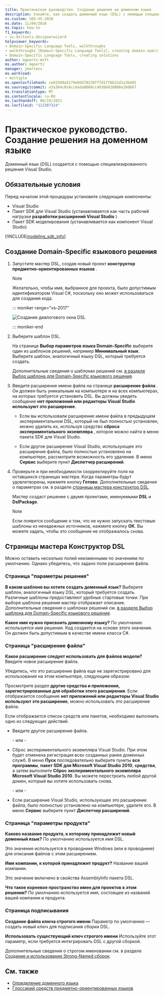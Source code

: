 ```yaml
---
title: Практическое руководство. Создание решения на доменном языке
description: Узнайте, как создать доменный язык (DSL) с помощью специализированного решения Visual Studio.
ms.custom: SEO-VS-2020
ms.date: 11/04/2016
ms.topic: how-to
f1_keywords:
- vs.dsltools.designerwizard
helpviewer_keywords:
- Domain-Specific Language Tools, walkthroughs
- walkthroughs [Domain-Specific Language Tools], creating domain-specific language
- Domain-Specific Language Tools, creating solutions
author: mgoertz-msft
ms.author: mgoertz
manager: jmartens
ms.workload:
- multiple
ms.openlocfilehash: ce03349a5179e8dd78220fffd1ff6b21d1a3b495
ms.sourcegitcommit: e3a364c014ccdada0860cc4930d428808e20d667
ms.translationtype: MT
ms.contentlocale: ru-RU
ms.lasthandoff: 06/19/2021
ms.locfileid: "112387324"
---
```

# <a name="how-to-create-a-domain-specific-language-solution"></a>Практическое руководство. Создание решения на доменном языке
Доменный язык (DSL) создается с помощью специализированного решения Visual Studio.

## <a name="prerequisites"></a>Обязательные условия

Перед началом этой процедуры установите следующие компоненты:

- Visual Studio
- Пакет SDK для Visual Studio (устанавливается как часть рабочей нагрузки **разработки расширений Visual Studio** )
- Пакет SDK моделирования (устанавливается как компонент Visual Studio)

[!INCLUDE[modeling_sdk_info](includes/modeling_sdk_info.md)]

## <a name="creating-a-domain-specific-language-solution"></a>Создание Domain-Specific языкового решения

1. Запустите мастер DSL, создав новый проект **конструктор предметно-ориентированных языков** .

   > [!NOTE]
   > Желательно, чтобы имя, выбранное для проекта, было допустимым идентификатором Visual C#, поскольку оно может использоваться для создания кода.

   ::: moniker range="vs-2017"

   ![Создание диалогового окна DSL](../modeling/media/create_dsldialog.png)

   ::: moniker-end

2. Выберите шаблон DSL.

    На странице **Выбор параметров языка Domain-Specific** выберите один из шаблонов решений, например **Минимальный язык**. Выберите шаблон, аналогичный языку DSL, который требуется создать.

    Дополнительные сведения о шаблонах решений см. [в разделе Выбор шаблона для Domain-Specific языкового решения](../modeling/choosing-a-domain-specific-language-solution-template.md).

3. Введите расширение имени файла на странице **расширение файла** . Он должен быть уникальным на компьютере и на всех компьютерах, на которых требуется установить DSL. Вы должны увидеть сообщение **нет приложений или редакторы Visual Studio используют это расширение**.

   - Если вы использовали расширение имени файла в предыдущем экспериментальном DSL, который не был полностью установлен, можно удалить их, используя средство **сброса экспериментального экземпляра** , которое можно найти в меню пакета SDK для Visual Studio.

   - Если другое расширение Visual Studio, использующее это расширение файла, было полностью установлено на компьютере, рассмотрите возможность его удаления. В меню **Сервис** выберите пункт **Диспетчер расширений**.

4. Проверьте и при необходимости скорректируйте поля на оставшихся страницах мастера. Когда параметры будут удовлетворены, нажмите кнопку **Готово**. Дополнительные сведения о параметрах см. в разделе [страницы мастера конструктор DSL](#settings).

    Мастер создаст решение с двумя проектами, именуемыми **DSL** и **DslPackage**.

   > [!NOTE]
   > Если появится сообщение о том, что не нужно запускать текстовые шаблоны из ненадежных источников, нажмите кнопку **ОК**. Вы можете задать, чтобы это сообщение не отображалось снова.

## <a name="the-dsl-designer-wizard-pages"></a><a name="settings"></a> Страницы мастера Конструктор DSL
 Можно оставить несколько полей неизменными по значениям по умолчанию. Однако убедитесь, что задано поле расширения файла.

### <a name="solution-settings-page"></a>Страница "параметры решения"
 **В каком шаблоне вы хотите создать доменный язык?**
Выберите шаблон, аналогичный языку DSL, который требуется создать. Различные шаблоны предоставляют удобные стартовые точки. При выборе шаблона решения мастер отображает описание. Дополнительные сведения о шаблонах решений см. [в разделе Выбор шаблона для Domain-Specific языкового решения](../modeling/choosing-a-domain-specific-language-solution-template.md).

 **Какое имя нужно присвоить доменному языку?**
По умолчанию используется имя решения. Код создается на основе этого значения. Он должен быть допустимым в качестве имени класса C#.

### <a name="file-extension-page"></a>Страница "расширение файла"
 **Какое расширение следует использовать для файлов модели?**
Введите новое расширение файла.

 Убедитесь, что это расширение файла еще не зарегистрировано для использования на этом компьютере, следующим образом:

 Просмотрите раздел **другие средства и приложения, зарегистрированные для обработки этого расширения**. Если отображается сообщение **нет приложений или редакторы Visual Studio используют это расширение**, можно использовать это расширение файла.

 Если отображается список средств или пакетов, необходимо выполнить одно из следующих действий.

- Введите другое расширение файла.

     \- или -

- Сброс экспериментального экземпляра Visual Studio. При этом будет отменена регистрация всех созданных ранее доменных служб. В меню **Пуск** последовательно выберите пункты **все программы**, **пакет SDK для Microsoft Visual Studio 2010**, **средства**, а затем выполните **Сброс экспериментального экземпляра Microsoft Visual Studio 2010**. Вы можете перестроить любой другой домен, который вы хотите использовать снова.

     \- или -

- Если расширение Visual Studio, использующее это расширение файла, было полностью установлено на компьютере, удалите его. В меню **Сервис** выберите пункт **Диспетчер расширений**.

### <a name="product-settings-page"></a>Страница "параметры продукта"
 **Каково название продукта, к которому принадлежит новый доменный язык?**
По умолчанию используется имя DSL.

 Это значение используется в проводнике Windows (или в проводнике) для описания файлов с этим расширением.

 **Имя компании, к которой принадлежит продукт?**
Название вашей компании.

 Это значение включено в свойства AssemblyInfo пакета DSL.

 **Что такое корневое пространство имен для проектов в этом решении?**
По умолчанию используется имя, состоящее из названий вашей компании и продукта.

### <a name="signing-page"></a>Страница подписывания
 **Создание файла ключа строгого имени** Параметр по умолчанию — создать новый ключ для подписания сборки DSL.

 **Использовать существующий ключ строгого имени** Используйте этот параметр, если требуется интегрировать DSL с другой сборкой.

 Дополнительные сведения о строгом именовании см. в разделе [Создание и использование Strong-Named сборок](/dotnet/standard/assembly/create-use-strong-named).

## <a name="see-also"></a>См. также

- [Определение доменного языка](../modeling/how-to-define-a-domain-specific-language.md)
- [Глоссарий средств предметно-ориентированных языков](/previous-versions/bb126564(v=vs.100))